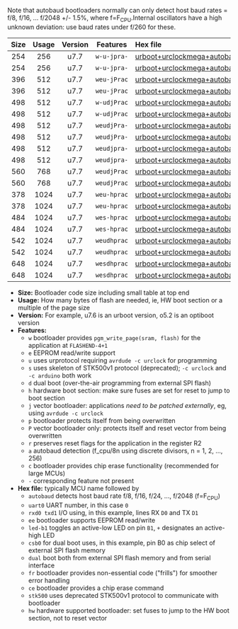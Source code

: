 Note that autobaud bootloaders normally can only detect host baud rates = f/8, f/16, ... f/2048 +/- 1.5%, where f=F<sub>CPU</sub>.Internal oscillators have a high unknown deviation: use baud rates under f/260 for these.

|Size|Usage|Version|Features|Hex file|
|:-:|:-:|:-:|:-:|:--|
|254|256|u7.7|`w-u-jpra-`|[urboot+urclockmega+autobaud_uart0_rxd0_txd1_led+c7.hex](https://raw.githubusercontent.com/stefanrueger/urboot.hex/main/boards/urclockmega/autobaud/urboot+urclockmega+autobaud_uart0_rxd0_txd1_led+c7.hex)|
|254|256|u7.7|`w-u-jpra-`|[urboot+urclockmega+autobaud_uart1_rxd2_txd3_led+c7.hex](https://raw.githubusercontent.com/stefanrueger/urboot.hex/main/boards/urclockmega/autobaud/urboot+urclockmega+autobaud_uart1_rxd2_txd3_led+c7.hex)|
|396|512|u7.7|`weu-jPrac`|[urboot+urclockmega+autobaud_uart0_rxd0_txd1_ee_led+c7_fr_ce.hex](https://raw.githubusercontent.com/stefanrueger/urboot.hex/main/boards/urclockmega/autobaud/urboot+urclockmega+autobaud_uart0_rxd0_txd1_ee_led+c7_fr_ce.hex)|
|396|512|u7.7|`weu-jPrac`|[urboot+urclockmega+autobaud_uart1_rxd2_txd3_ee_led+c7_fr_ce.hex](https://raw.githubusercontent.com/stefanrueger/urboot.hex/main/boards/urclockmega/autobaud/urboot+urclockmega+autobaud_uart1_rxd2_txd3_ee_led+c7_fr_ce.hex)|
|498|512|u7.7|`w-udjPrac`|[urboot+urclockmega+autobaud_uart0_rxd0_txd1_led+c7_csb3_dual_fr_ce.hex](https://raw.githubusercontent.com/stefanrueger/urboot.hex/main/boards/urclockmega/autobaud/urboot+urclockmega+autobaud_uart0_rxd0_txd1_led+c7_csb3_dual_fr_ce.hex)|
|498|512|u7.7|`w-udjPrac`|[urboot+urclockmega+autobaud_uart1_rxd2_txd3_led+c7_csb3_dual_fr_ce.hex](https://raw.githubusercontent.com/stefanrueger/urboot.hex/main/boards/urclockmega/autobaud/urboot+urclockmega+autobaud_uart1_rxd2_txd3_led+c7_csb3_dual_fr_ce.hex)|
|498|512|u7.7|`weudjPra-`|[urboot+urclockmega+autobaud_uart0_rxd0_txd1_ee_led+c7_csb3_dual.hex](https://raw.githubusercontent.com/stefanrueger/urboot.hex/main/boards/urclockmega/autobaud/urboot+urclockmega+autobaud_uart0_rxd0_txd1_ee_led+c7_csb3_dual.hex)|
|498|512|u7.7|`weudjPra-`|[urboot+urclockmega+autobaud_uart1_rxd2_txd3_ee_led+c7_csb3_dual.hex](https://raw.githubusercontent.com/stefanrueger/urboot.hex/main/boards/urclockmega/autobaud/urboot+urclockmega+autobaud_uart1_rxd2_txd3_ee_led+c7_csb3_dual.hex)|
|498|512|u7.7|`weudjpra-`|[urboot+urclockmega+autobaud_uart0_rxd0_txd1_ee_led+c7_csb3_dual_fr.hex](https://raw.githubusercontent.com/stefanrueger/urboot.hex/main/boards/urclockmega/autobaud/urboot+urclockmega+autobaud_uart0_rxd0_txd1_ee_led+c7_csb3_dual_fr.hex)|
|498|512|u7.7|`weudjpra-`|[urboot+urclockmega+autobaud_uart1_rxd2_txd3_ee_led+c7_csb3_dual_fr.hex](https://raw.githubusercontent.com/stefanrueger/urboot.hex/main/boards/urclockmega/autobaud/urboot+urclockmega+autobaud_uart1_rxd2_txd3_ee_led+c7_csb3_dual_fr.hex)|
|560|768|u7.7|`weudjPrac`|[urboot+urclockmega+autobaud_uart0_rxd0_txd1_ee_led+c7_csb3_dual_fr_ce.hex](https://raw.githubusercontent.com/stefanrueger/urboot.hex/main/boards/urclockmega/autobaud/urboot+urclockmega+autobaud_uart0_rxd0_txd1_ee_led+c7_csb3_dual_fr_ce.hex)|
|560|768|u7.7|`weudjPrac`|[urboot+urclockmega+autobaud_uart1_rxd2_txd3_ee_led+c7_csb3_dual_fr_ce.hex](https://raw.githubusercontent.com/stefanrueger/urboot.hex/main/boards/urclockmega/autobaud/urboot+urclockmega+autobaud_uart1_rxd2_txd3_ee_led+c7_csb3_dual_fr_ce.hex)|
|378|1024|u7.7|`weu-hprac`|[urboot+urclockmega+autobaud_uart0_rxd0_txd1_ee_led+c7_fr_ce_hw.hex](https://raw.githubusercontent.com/stefanrueger/urboot.hex/main/boards/urclockmega/autobaud/urboot+urclockmega+autobaud_uart0_rxd0_txd1_ee_led+c7_fr_ce_hw.hex)|
|378|1024|u7.7|`weu-hprac`|[urboot+urclockmega+autobaud_uart1_rxd2_txd3_ee_led+c7_fr_ce_hw.hex](https://raw.githubusercontent.com/stefanrueger/urboot.hex/main/boards/urclockmega/autobaud/urboot+urclockmega+autobaud_uart1_rxd2_txd3_ee_led+c7_fr_ce_hw.hex)|
|484|1024|u7.7|`wes-hprac`|[urboot+urclockmega+autobaud_uart0_rxd0_txd1_ee_led+c7_fr_ce_stk500_hw.hex](https://raw.githubusercontent.com/stefanrueger/urboot.hex/main/boards/urclockmega/autobaud/urboot+urclockmega+autobaud_uart0_rxd0_txd1_ee_led+c7_fr_ce_stk500_hw.hex)|
|484|1024|u7.7|`wes-hprac`|[urboot+urclockmega+autobaud_uart1_rxd2_txd3_ee_led+c7_fr_ce_stk500_hw.hex](https://raw.githubusercontent.com/stefanrueger/urboot.hex/main/boards/urclockmega/autobaud/urboot+urclockmega+autobaud_uart1_rxd2_txd3_ee_led+c7_fr_ce_stk500_hw.hex)|
|542|1024|u7.7|`weudhprac`|[urboot+urclockmega+autobaud_uart0_rxd0_txd1_ee_led+c7_csb3_dual_fr_ce_hw.hex](https://raw.githubusercontent.com/stefanrueger/urboot.hex/main/boards/urclockmega/autobaud/urboot+urclockmega+autobaud_uart0_rxd0_txd1_ee_led+c7_csb3_dual_fr_ce_hw.hex)|
|542|1024|u7.7|`weudhprac`|[urboot+urclockmega+autobaud_uart1_rxd2_txd3_ee_led+c7_csb3_dual_fr_ce_hw.hex](https://raw.githubusercontent.com/stefanrueger/urboot.hex/main/boards/urclockmega/autobaud/urboot+urclockmega+autobaud_uart1_rxd2_txd3_ee_led+c7_csb3_dual_fr_ce_hw.hex)|
|648|1024|u7.7|`wesdhprac`|[urboot+urclockmega+autobaud_uart0_rxd0_txd1_ee_led+c7_csb3_dual_fr_ce_stk500_hw.hex](https://raw.githubusercontent.com/stefanrueger/urboot.hex/main/boards/urclockmega/autobaud/urboot+urclockmega+autobaud_uart0_rxd0_txd1_ee_led+c7_csb3_dual_fr_ce_stk500_hw.hex)|
|648|1024|u7.7|`wesdhprac`|[urboot+urclockmega+autobaud_uart1_rxd2_txd3_ee_led+c7_csb3_dual_fr_ce_stk500_hw.hex](https://raw.githubusercontent.com/stefanrueger/urboot.hex/main/boards/urclockmega/autobaud/urboot+urclockmega+autobaud_uart1_rxd2_txd3_ee_led+c7_csb3_dual_fr_ce_stk500_hw.hex)|

- **Size:** Bootloader code size including small table at top end
- **Usage:** How many bytes of flash are needed, ie, HW boot section or a multiple of the page size
- **Version:** For example, u7.6 is an urboot version, o5.2 is an optiboot version
- **Features:**
  + `w` bootloader provides `pgm_write_page(sram, flash)` for the application at `FLASHEND-4+1`
  + `e` EEPROM read/write support
  + `u` uses urprotocol requiring `avrdude -c urclock` for programming
  + `s` uses skeleton of STK500v1 protocol (deprecated); `-c urclock` and `-c arduino` both work
  + `d` dual boot (over-the-air programming from external SPI flash)
  + `h` hardware boot section: make sure fuses are set for reset to jump to boot section
  + `j` vector bootloader: applications *need to be patched externally*, eg, using `avrdude -c urclock`
  + `p` bootloader protects itself from being overwritten
  + `P` vector bootloader only: protects itself and reset vector from being overwritten
  + `r` preserves reset flags for the application in the register R2
  + `a` autobaud detection (f_cpu/8n using discrete divisors, n = 1, 2, ..., 256)
  + `c` bootloader provides chip erase functionality (recommended for large MCUs)
  + `-` corresponding feature not present
- **Hex file:** typically MCU name followed by
  + `autobaud` detects host baud rate f/8, f/16, f/24, ..., f/2048 (f=F<sub>CPU</sub>)
  + `uart0` UART number, in this case `0`
  + `rxd0 txd1` I/O using, in this example, lines RX `D0` and TX `D1`
  + `ee` bootloader supports EEPROM read/write
  + `led-b1` toggles an active-low LED on pin `B1`, `+` designates an active-high LED
  + `csb0` for dual boot uses, in this example, pin B0 as chip select of external SPI flash memory
  + `dual` boot both from external SPI flash memory and from serial interface
  + `fr` bootloader provides non-essential code ("frills") for smoother error handling
  + `ce` bootloader provides a chip erase command
  + `stk500` uses deprecated STK500v1 protocol to communicate with bootloader
  + `hw` hardware supported bootloader: set fuses to jump to the HW boot section, not to reset vector

